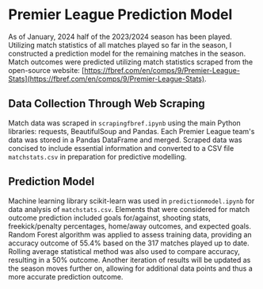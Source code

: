 # Premier League Prediction Model

As of January, 2024 half of the 2023/2024 season has been played. Utilizing match statistics of all matches played so far in the season, I constructed a prediction model for the remaining matches in the season. Match outcomes were predicted utilizing match statistics scraped from the open-source website: [https://fbref.com/en/comps/9/Premier-League-Stats](https://fbref.com/en/comps/9/Premier-League-Stats).

## Data Collection Through Web Scraping
Match data was scraped in `scrapingfbref.ipynb` using the main Python libraries: requests, BeautifulSoup and Pandas. Each Premier League team's data was stored in a Pandas DataFrame and merged. Scraped data was concised to include essential information and converted to a CSV file `matchstats.csv` in preparation for predictive modelling. 

## Prediction Model
Machine learning library scikit-learn was used in `predictionmodel.ipynb` for data analysis of `matchstats.csv`. Elements that were considered for match outcome prediction included goals for/against, shooting stats, freekick/penalty percentages, home/away outcomes, and expected goals.  Random Forest algorithm was applied to assess training data, providing an accuracy outcome of 55.4% based on the 317 matches played up to date. Rolling average statistical method was also used to compare accuracy, resulting in a 50% outcome. Another iteration of results will be updated as the season moves further on, allowing for additional data points and thus a more accurate prediction outcome.
